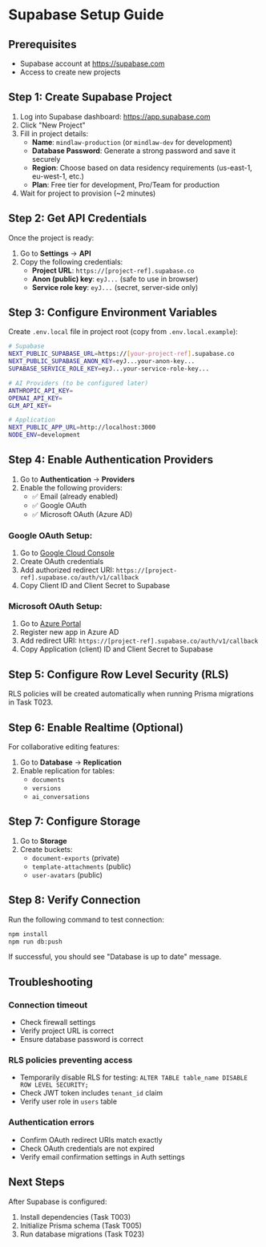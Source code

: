 # Supabase Setup Guide

## Prerequisites
- Supabase account at https://supabase.com
- Access to create new projects

## Step 1: Create Supabase Project

1. Log into Supabase dashboard: https://app.supabase.com
2. Click "New Project"
3. Fill in project details:
   - **Name**: `mindlaw-production` (or `mindlaw-dev` for development)
   - **Database Password**: Generate a strong password and save it securely
   - **Region**: Choose based on data residency requirements (us-east-1, eu-west-1, etc.)
   - **Plan**: Free tier for development, Pro/Team for production
4. Wait for project to provision (~2 minutes)

## Step 2: Get API Credentials

Once the project is ready:

1. Go to **Settings** → **API**
2. Copy the following credentials:
   - **Project URL**: `https://[project-ref].supabase.co`
   - **Anon (public) key**: `eyJ...` (safe to use in browser)
   - **Service role key**: `eyJ...` (secret, server-side only)

## Step 3: Configure Environment Variables

Create `.env.local` file in project root (copy from `.env.local.example`):

```bash
# Supabase
NEXT_PUBLIC_SUPABASE_URL=https://[your-project-ref].supabase.co
NEXT_PUBLIC_SUPABASE_ANON_KEY=eyJ...your-anon-key...
SUPABASE_SERVICE_ROLE_KEY=eyJ...your-service-role-key...

# AI Providers (to be configured later)
ANTHROPIC_API_KEY=
OPENAI_API_KEY=
GLM_API_KEY=

# Application
NEXT_PUBLIC_APP_URL=http://localhost:3000
NODE_ENV=development
```

## Step 4: Enable Authentication Providers

1. Go to **Authentication** → **Providers**
2. Enable the following providers:
   - ✅ Email (already enabled)
   - ✅ Google OAuth
   - ✅ Microsoft OAuth (Azure AD)

### Google OAuth Setup:
1. Go to [Google Cloud Console](https://console.cloud.google.com)
2. Create OAuth credentials
3. Add authorized redirect URI: `https://[project-ref].supabase.co/auth/v1/callback`
4. Copy Client ID and Client Secret to Supabase

### Microsoft OAuth Setup:
1. Go to [Azure Portal](https://portal.azure.com)
2. Register new app in Azure AD
3. Add redirect URI: `https://[project-ref].supabase.co/auth/v1/callback`
4. Copy Application (client) ID and Client Secret to Supabase

## Step 5: Configure Row Level Security (RLS)

RLS policies will be created automatically when running Prisma migrations in Task T023.

## Step 6: Enable Realtime (Optional)

For collaborative editing features:

1. Go to **Database** → **Replication**
2. Enable replication for tables:
   - `documents`
   - `versions`
   - `ai_conversations`

## Step 7: Configure Storage

1. Go to **Storage**
2. Create buckets:
   - `document-exports` (private)
   - `template-attachments` (public)
   - `user-avatars` (public)

## Step 8: Verify Connection

Run the following command to test connection:

```bash
npm install
npm run db:push
```

If successful, you should see "Database is up to date" message.

## Troubleshooting

### Connection timeout
- Check firewall settings
- Verify project URL is correct
- Ensure database password is correct

### RLS policies preventing access
- Temporarily disable RLS for testing: `ALTER TABLE table_name DISABLE ROW LEVEL SECURITY;`
- Check JWT token includes `tenant_id` claim
- Verify user role in `users` table

### Authentication errors
- Confirm OAuth redirect URIs match exactly
- Check OAuth credentials are not expired
- Verify email confirmation settings in Auth settings

## Next Steps

After Supabase is configured:
1. Install dependencies (Task T003)
2. Initialize Prisma schema (Task T005)
3. Run database migrations (Task T023)
